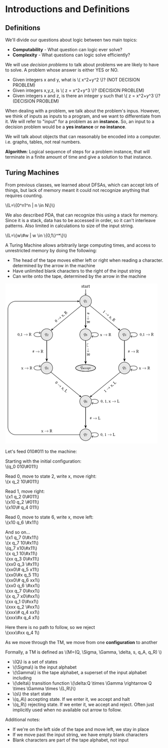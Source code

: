 # Introductions and Definitions

## Definitions

We'll divide our questions about logic between two main topics:
* **Computability** - What question can logic ever solve?
* **Complexity** - What questions can logic solve efficiently?

We will use *decision problems* to talk about problems we are likely to have to
solve. A problem whose answer is either YES or NO.
* Given integers x and y, what is \\( x^2+y^2 \\)? (NOT DECISION PROBLEM)
* Given integers x,y,z, is \\( z = x^2+y^3 \\)? (DECISION PROBLEM)
* Given integers x and z, is there an integer y such that \\( z = x^2+y^3 \\)?
  (DECISION PROBLEM)

When dealing with a problem, we talk about the problem's inpus. However, we
think of inputs as inputs to a program, and we want to differentiate from it.
We will refer to "input" for a problem as an **instance.** So, an input to a
decision problem would be a **yes instance** or **no instance**.

We will talk about objects that can reasonably be encoded into a computer. i.e.
graphs, tables, not real numbers.

**Algorithm**: Logical sequence of steps for a problem instance, that will
terminate in a finite amount of time and give a solution to that instance.

## Turing Machines

From previous classes, we learned about DFSAs, which can accept lots of things,
but lack of memory meant it could not recognize anything that requires counting.

\\(L=\\{0^n1^n | n \in N\\}\\)

We also described PDA, that can recognize this using a stack for memory. Since
it is a stack, data has to be accessed in order, so it can't interleave patterns.
Also limited in calculations to size of the input string. 

\\(L=\\{w\\#w | w \in \\{0,1\\}^*\\}\\)

A Turing Machine allows arbitrarily large computing times, and access to
unrestricted memory by doing the following:
* The head of the tape moves either left or right when reading a character.
  determined by the arrow in the machine
* Have unlimited blank characters to the right of the input string
* Can write onto the tape, determined by the arrow in the machine

![turing machine](./pictures/tm-example.png)

Let's feed 010#011 to the machine:

Starting with the initial configuration:  
\\(q_0 010\\#011\\)

Read 0, move to state 2, write x, move right:  
\\(x q_2 10\\#011\\)

Read 1, move right:  
\\(x1 q_2 0\\#011\\)  
\\(x10 q_2 \\#011\\)  
\\(x10\\# q_4 011\\)

Read 0, move to state 6, write x, move left:  
\\(x10 q_6 \\#x11\\)

And so on...  
\\(x1 q_7 0\\#x11\\)  
\\(x q_7 10\\#x11\\)  
\\(q_7 x10\\#x11\\)  
\\(x q_1 10\\#x11\\)  
\\(xx q_3 0\\#x11\\)  
\\(xx0 q_3 \\#x11\\)  
\\(xx0\\# q_5 x11\\)  
\\(xx0\\#x q_5 11\\)  
\\(xx0\\# q_6 xx1\\)  
\\(xx0 q_6 \\#xx1\\)  
\\(xx q_7 0\\#xx1\\)  
\\(x q_7 x0\\#xx1\\)  
\\(xx q_1 0\\#xx1\\)  
\\(xxx q_2 \\#xx1\\)  
\\(xxx\\# q_4 xx1\\)  
\\(xxx\\#x q_4 x1\\)  

Here there is no path to follow, so we reject  
\\(xxx\\#xx q_4 1\\)  

As we move through the TM, we move from one **configuration** to another

Formally, a TM is defined as \\(M=(Q, \Sigma, \Gamma, \delta, s, q_A, q_R) \\)
* \\(Q\\) is a set of states
* \\(\Sigma\\) is the input alphabet
* \\(\Gamma\\) is the tape alphabet, a superset of the input alphabet including
* \\(\delta\\) transition function
  \\(\delta:Q \times \Gamma \rightarrow Q \times \Gamma \times \\{L,R\\}\\)
* \\(s\\) the start state
* \\(q_A\\) accepting state. If we enter it, we accept and halt
* \\(q_R\\) rejecting state. If we enter it, we accept and reject. Often just
  implicitly used when no available out arrow to follow.

Additional notes:
* If we're on the left side of the tape and move left, we stay in place
* If we move past the input string, we have empty blank characters
* Blank characters are part of the tape alphabet, not input

